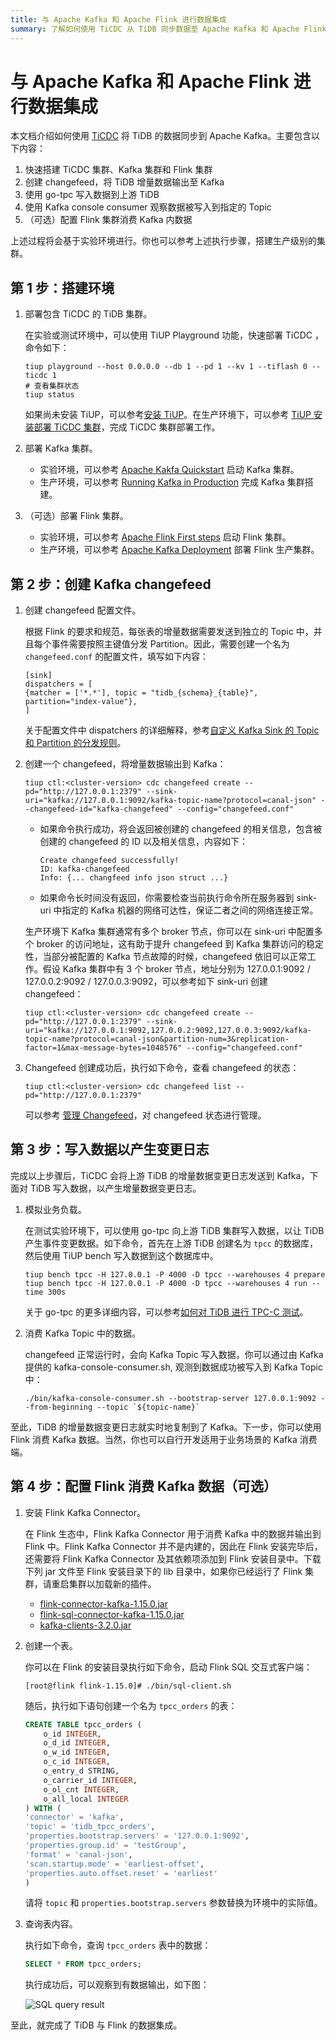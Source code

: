 ```yaml
---
title: 与 Apache Kafka 和 Apache Flink 进行数据集成
summary: 了解如何使用 TiCDC 从 TiDB 同步数据至 Apache Kafka 和 Apache Flink。
---
```


# 与 Apache Kafka 和 Apache Flink 进行数据集成

本文档介绍如何使用 [TiCDC](/ticdc/ticdc-overview.md) 将 TiDB 的数据同步到 Apache Kafka。主要包含以下内容：

1. 快速搭建 TiCDC 集群、Kafka 集群和 Flink 集群
2. 创建 changefeed，将 TiDB 增量数据输出至 Kafka
3. 使用 go-tpc 写入数据到上游 TiDB
4. 使用 Kafka console consumer 观察数据被写入到指定的 Topic
5. （可选）配置 Flink 集群消费 Kafka 内数据

上述过程将会基于实验环境进行。你也可以参考上述执行步骤，搭建生产级别的集群。

## 第 1 步：搭建环境

1. 部署包含 TiCDC 的 TiDB 集群。

    在实验或测试环境中，可以使用 TiUP Playground 功能，快速部署 TiCDC ，命令如下：

    ```shell
    tiup playground --host 0.0.0.0 --db 1 --pd 1 --kv 1 --tiflash 0 --ticdc 1
    # 查看集群状态
    tiup status
    ```

    如果尚未安装 TiUP，可以参考[安装 TiUP](/tiup/tiup-overview.md)。在生产环境下，可以参考 [TiUP 安装部署 TiCDC 集群](/ticdc/deploy-ticdc.md)，完成 TiCDC 集群部署工作。

2. 部署 Kafka 集群。

    - 实验环境，可以参考 [Apache Kakfa Quickstart](https://kafka.apache.org/quickstart) 启动 Kafka 集群。
    - 生产环境，可以参考 [Running Kafka in Production](https://docs.confluent.io/platform/current/kafka/deployment.html) 完成 Kafka 集群搭建。

3. （可选）部署 Flink 集群。

    - 实验环境，可以参考 [Apache Flink First steps](https://nightlies.apache.org/flink/flink-docs-release-1.15/docs/try-flink/local_installation/) 启动 Flink 集群。
    - 生产环境，可以参考 [Apache Kafka Deployment](https://nightlies.apache.org/flink/flink-docs-release-1.15/docs/deployment/overview/) 部署 Flink 生产集群。

## 第 2 步：创建 Kafka changefeed

1. 创建 changefeed 配置文件。

    根据 Flink 的要求和规范，每张表的增量数据需要发送到独立的 Topic 中，并且每个事件需要按照主键值分发 Partition。因此，需要创建一个名为 `changefeed.conf` 的配置文件，填写如下内容：

    ```
    [sink]
    dispatchers = [
    {matcher = ['*.*'], topic = "tidb_{schema}_{table}", partition="index-value"},
    ]
    ```

    关于配置文件中 dispatchers 的详细解释，参考[自定义 Kafka Sink 的 Topic 和 Partition 的分发规则](/ticdc/ticdc-sink-to-kafka.md#自定义-kafka-sink-的-topic-和-partition-的分发规则)。

2. 创建一个 changefeed，将增量数据输出到 Kafka：

    ```shell
    tiup ctl:<cluster-version> cdc changefeed create --pd="http://127.0.0.1:2379" --sink-uri="kafka://127.0.0.1:9092/kafka-topic-name?protocol=canal-json" --changefeed-id="kafka-changefeed" --config="changefeed.conf"
    ```

    - 如果命令执行成功，将会返回被创建的 changefeed 的相关信息，包含被创建的 changefeed 的 ID 以及相关信息，内容如下：

        ```shell
        Create changefeed successfully!
        ID: kafka-changefeed
        Info: {... changfeed info json struct ...}
        ```

    - 如果命令长时间没有返回，你需要检查当前执行命令所在服务器到 sink-uri 中指定的 Kafka 机器的网络可达性，保证二者之间的网络连接正常。

    生产环境下 Kafka 集群通常有多个 broker 节点，你可以在 sink-uri 中配置多个 broker 的访问地址，这有助于提升 changefeed 到 Kafka 集群访问的稳定性，当部分被配置的 Kafka 节点故障的时候，changefeed 依旧可以正常工作。假设 Kafka 集群中有 3 个 broker 节点，地址分别为 127.0.0.1:9092 / 127.0.0.2:9092 / 127.0.0.3:9092，可以参考如下 sink-uri 创建 changefeed：

    ```shell
    tiup ctl:<cluster-version> cdc changefeed create --pd="http://127.0.0.1:2379" --sink-uri="kafka://127.0.0.1:9092,127.0.0.2:9092,127.0.0.3:9092/kafka-topic-name?protocol=canal-json&partition-num=3&replication-factor=1&max-message-bytes=1048576" --config="changefeed.conf"
    ```

3. Changefeed 创建成功后，执行如下命令，查看 changefeed 的状态：

    ```shell
    tiup ctl:<cluster-version> cdc changefeed list --pd="http://127.0.0.1:2379"
    ```

    可以参考 [管理 Changefeed](/ticdc/ticdc-manage-changefeed.md)，对 changefeed 状态进行管理。

## 第 3 步：写入数据以产生变更日志

完成以上步骤后，TiCDC 会将上游 TiDB 的增量数据变更日志发送到 Kafka，下面对 TiDB 写入数据，以产生增量数据变更日志。

1. 模拟业务负载。

    在测试实验环境下，可以使用 go-tpc 向上游 TiDB 集群写入数据，以让 TiDB 产生事件变更数据。如下命令，首先在上游 TiDB 创建名为 `tpcc` 的数据库，然后使用 TiUP bench 写入数据到这个数据库中。

    ```shell
    tiup bench tpcc -H 127.0.0.1 -P 4000 -D tpcc --warehouses 4 prepare
    tiup bench tpcc -H 127.0.0.1 -P 4000 -D tpcc --warehouses 4 run --time 300s
    ```

    关于 go-tpc 的更多详细内容，可以参考[如何对 TiDB 进行 TPC-C 测试](/benchmark/benchmark-tidb-using-tpcc.md)。

2. 消费 Kafka Topic 中的数据。

    changefeed 正常运行时，会向 Kafka Topic 写入数据，你可以通过由 Kafka 提供的 kafka-console-consumer.sh, 观测到数据成功被写入到 Kafka Topic 中：

    ```shell
    ./bin/kafka-console-consumer.sh --bootstrap-server 127.0.0.1:9092 --from-beginning --topic `${topic-name}`
    ```

至此，TiDB 的增量数据变更日志就实时地复制到了 Kafka。下一步，你可以使用 Flink 消费 Kafka 数据。当然，你也可以自行开发适用于业务场景的 Kafka 消费端。

## 第 4 步：配置 Flink 消费 Kafka 数据（可选）

1. 安装 Flink Kafka Connector。

    在 Flink 生态中，Flink Kafka Connector 用于消费 Kafka 中的数据并输出到 Flink 中。Flink Kafka Connector 并不是内建的，因此在 Flink 安装完毕后，还需要将 Flink Kafka Connector 及其依赖项添加到 Flink 安装目录中。下载下列 jar 文件至 Flink 安装目录下的 lib 目录中，如果你已经运行了 Flink 集群，请重启集群以加载新的插件。

    - [flink-connector-kafka-1.15.0.jar](https://repo.maven.apache.org/maven2/org/apache/flink/flink-connector-kafka/1.15.0/flink-connector-kafka-1.15.0.jar)
    - [flink-sql-connector-kafka-1.15.0.jar](https://repo.maven.apache.org/maven2/org/apache/flink/flink-sql-connector-kafka/1.15.0/flink-sql-connector-kafka-1.15.0.jar)
    - [kafka-clients-3.2.0.jar](https://repo.maven.apache.org/maven2/org/apache/kafka/kafka-clients/3.2.0/kafka-clients-3.2.0.jar)

2. 创建一个表。

    你可以在 Flink 的安装目录执行如下命令，启动 Flink SQL 交互式客户端：

    ```shell
    [root@flink flink-1.15.0]# ./bin/sql-client.sh
    ```

    随后，执行如下语句创建一个名为 `tpcc_orders` 的表：

    ```sql
    CREATE TABLE tpcc_orders (
        o_id INTEGER,
        o_d_id INTEGER,
        o_w_id INTEGER,
        o_c_id INTEGER,
        o_entry_d STRING,
        o_carrier_id INTEGER,
        o_ol_cnt INTEGER,
        o_all_local INTEGER
    ) WITH (
    'connector' = 'kafka',
    'topic' = 'tidb_tpcc_orders',
    'properties.bootstrap.servers' = '127.0.0.1:9092',
    'properties.group.id' = 'testGroup',
    'format' = 'canal-json',
    'scan.startup.mode' = 'earliest-offset',
    'properties.auto.offset.reset' = 'earliest'
    )
    ```

    请将 `topic` 和 `properties.bootstrap.servers` 参数替换为环境中的实际值。

3. 查询表内容。

    执行如下命令，查询 `tpcc_orders` 表中的数据：

    ```sql
    SELECT * FROM tpcc_orders;
    ```

    执行成功后，可以观察到有数据输出，如下图：

    ![SQL query result](https://download.pingcap.com/images/docs-cn/integrate/sql-query-result.png)

至此，就完成了 TiDB 与 Flink 的数据集成。
